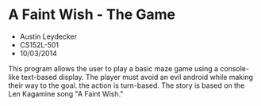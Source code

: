 A Faint Wish - The Game
=======================

- Austin Leydecker
- CS152L-501
- 10/03/2014

This program allows the user to play a basic maze game using a console-like text-based display. The player must avoid an evil android while making their way to the goal. the action is turn-based. The story is based on the Len Kagamine song "A Faint Wish."